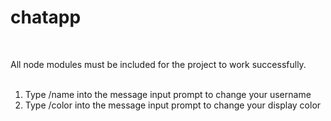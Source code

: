 # chatapp
<br> 

All node modules must be included for the project to work successfully. <br>
<br>

1. Type /name <new username> into the message input prompt to change your username <br>
2. Type /color <RRRGGGBBB> into the message input prompt to change your display color
